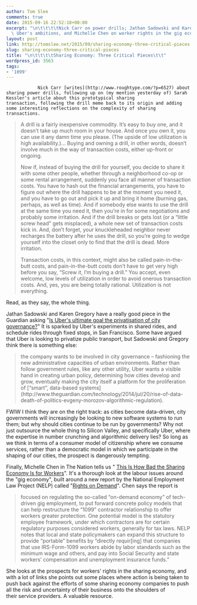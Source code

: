 ```yaml
---
author: Tom Slee
comments: true
date: 2015-09-16 22:52:18+00:00
excerpt: "\n\t\t\t\tNick Carr on power drills; Jathan Sadowski and Karen Gregory on\
  \ Uber's ambitions, and Michelle Chen on worker rights in the gig economy.\t\t"
layout: post
link: http://tomslee.net/2015/09/sharing-economy-three-critical-pieces.html
slug: sharing-economy-three-critical-pieces
title: "\n\t\t\t\tSharing Economy: Three Critical Pieces\t\t"
wordpress_id: 3563
tags:
- '1099'
---
```



				Nick Carr [writes](http://www.roughtype.com/?p=6527) about sharing power drills, following up on (my mention yesterday of) Sarah Kessler's article about this prototypical sharing transaction, following the drill meme back to its origin and adding some interesting reflections on the complexity of sharing transactions.


<blockquote>A drill is a fairly inexpensive commodity. It’s easy to buy one, and it doesn’t take up much room in your house. And once you own it, you can use it any damn time you please. (The upside of low utilization is high availability.)... Buying and owning a drill, in other words, doesn’t involve much in the way of transaction costs, either up-front or ongoing.

Now if, instead of buying the drill for yourself, you decide to share it with some other people, whether through a neighborhood co-op or some rental arrangement, suddenly you face all manner of transaction costs. You have to hash out the financial arrangements, you have to figure out where the drill happens to be at the moment you need it, and you have to go out and pick it up and bring it home (burning gas, perhaps, as well as time). And if somebody else wants to use the drill at the same time you need it, then you’re in for some negotiations and probably some irritation. And if the drill breaks or gets lost (or a “little screw head” gets misplaced), a whole new set of transaction costs kick in. And, don’t forget, your knuckleheaded neighbor never recharges the battery after he uses the drill, so you’re going to wedge yourself into the closet only to find that the drill is dead. More irritation.

Transaction costs, in this context, might also be called pain-in-the-butt costs, and pain-in-the-butt costs don’t have to get very high before you say, “Screw it, I’m buying a drill.” You accept, even welcome, low levels of utilization in order to avoid onerous transaction costs. And, yes, you are being totally rational. Utilization is not everything.</blockquote>


Read, as they say, the whole thing.

Jathan Sadowski and Karen Gregory have a really good piece in the Guardian asking "[Is Uber's ultimate goal the privatisation of city governance?](http://www.theguardian.com/technology/2015/sep/15/is-ubers-ultimate-goal-the-privatisation-of-city-governance)" It is sparked by Uber's experiments in shared rides, and schedule rides through fixed stops, in San Francisco. Some have argued that Uber is looking to privatize public transport, but Sadowski and Gregory think there is something else:


<blockquote>the company wants to be involved in city governance – fashioning the new administrative capacities of urban environments. Rather than follow government rules, like any other utility, Uber wants a visible hand in creating urban policy, determining how cities develop and grow, eventually making the city itself a platform for the proliferation of [“smart”, data-based systems](http://www.theguardian.com/technology/2014/jul/20/rise-of-data-death-of-politics-evgeny-morozov-algorithmic-regulation).</blockquote>


FWIW I think they are on the right track: as cities become data-driven, city governments will increasingly be looking to new software systems to run them; but why should cities continue to be run by governments? Why not just outsource the whole thing to Silicon Valley, and specifically Uber, where the expertise in number crunching and algorithmic delivery lies? So long as we think in terms of a consumer model of citizenship where we consume services, rather than a democratic model in which we participate in the shaping of our cities, the prospect is dangerously tempting.

Finally, Michelle Chen in The Nation tells us " [This Is How Bad the Sharing Economy Is for Workers](http://www.thenation.com/article/this-is-how-bad-the-sharing-economy-is-for-workers/)". It's a thorough look at the labour issues around the "gig economy", built around a new report by the National Employment Law Project (NELP) called "[Rights on Demand](http://www.nelp.org/publication/rights-on-demand/)". Chen says the report is


<blockquote>focused on regulating the so-called “on-demand economy” of tech-driven gig employment, to put forward concrete policy models that can help restructure the “1099” contractor relationship to offer workers greater protection. One potential model is the statutory employee framework, under which contractors are for certain regulatory purposes considered workers, generally for tax laws. NELP notes that local and state policymakers can expand this structure to provide “portable” benefits by “directly requir[ing] that companies that use IRS-Form-1099 workers abide by labor standards such as the minimum wage and others, and pay into Social Security and state workers’ compensation and unemployment insurance funds.”</blockquote>


She looks at the prospects for workers' rights in the sharing economy, and with a lot of links she points out some places where action is being taken to push back against the efforts of some sharing economy companies to push all the risk and uncertainty of their business onto the shoulders of their service providers. A valuable resource.



		
